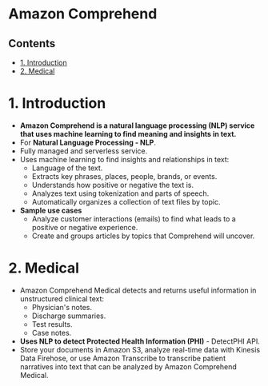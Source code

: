 # Amazon Comprehend <!-- omit in toc -->

## Contents <!-- omit in toc -->

- [1. Introduction](#1-introduction)
- [2. Medical](#2-medical)

# 1. Introduction

- **Amazon Comprehend is a natural language processing (NLP) service that uses machine learning to find meaning and insights in text.**
- For **Natural Language Processing - NLP**.
- Fully managed and serverless service.
- Uses machine learning to find insights and relationships in text:
  - Language of the text.
  - Extracts key phrases, places, people, brands, or events.
  - Understands how positive or negative the text is.
  - Analyzes text using tokenization and parts of speech.
  - Automatically organizes a collection of text files by topic.
- **Sample use cases**
  - Analyze customer interactions (emails) to find what leads to a positive or negative experience.
  - Create and groups articles by topics that Comprehend will uncover.

# 2. Medical

- Amazon Comprehend Medical detects and returns useful information in unstructured clinical text:
  - Physician's notes.
  - Discharge summaries.
  - Test results.
  - Case notes.
- **Uses NLP to detect Protected Health Information (PHI)** - DetectPHI API.
- Store your documents in Amazon S3, analyze real-time data with Kinesis Data Firehose, or use Amazon Transcribe to transcribe patient narratives into text that can be analyzed by Amazon Comprehend Medical.
